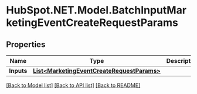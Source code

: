 # HubSpot.NET.Model.BatchInputMarketingEventCreateRequestParams

## Properties

Name | Type | Description | Notes
------------ | ------------- | ------------- | -------------
**Inputs** | [**List&lt;MarketingEventCreateRequestParams&gt;**](MarketingEventCreateRequestParams.md) |  | 

[[Back to Model list]](../README.md#documentation-for-models) [[Back to API list]](../README.md#documentation-for-api-endpoints) [[Back to README]](../README.md)

